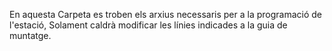 En aquesta Carpeta es troben els arxius necessaris per a la programació de l'estació, Solament caldrà modificar les línies indicades a la guia de muntatge.
